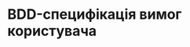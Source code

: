 # BDD-специфікація вимог користувача
[](Feature1.feature)
[](Feature2.feature)
[](Feature3.feature)
